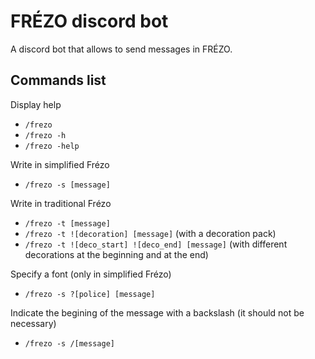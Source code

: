 # FRÉZO discord bot
A discord bot that allows to send messages in FRÉZO.

## Commands list
Display help
- ```/frezo```
- ```/frezo -h```
- ```/frezo -help```

Write in simplified Frézo
- ```/frezo -s [message]```

Write in traditional Frézo
- ```/frezo -t [message]```
- ```/frezo -t ![decoration] [message]``` (with a decoration pack)
- ```/frezo -t ![deco_start] ![deco_end] [message]``` (with different decorations at the beginning and at the end)

Specify a font (only in simplified Frézo)
- ```/frezo -s ?[police] [message]```

Indicate the begining of the message with a backslash (it should not be necessary)
- ```/frezo -s /[message]```
